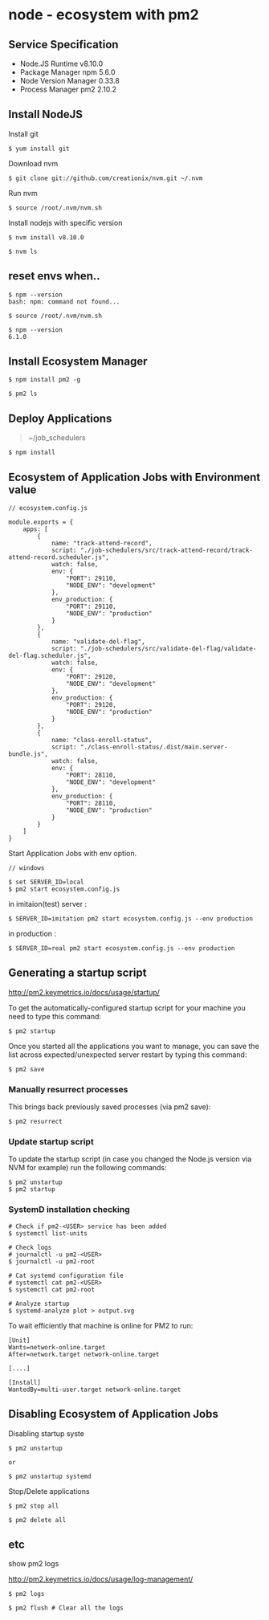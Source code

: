 # node - ecosystem with pm2

## Service Specification

- Node.JS Runtime v8.10.0
- Package Manager npm 5.6.0
- Node Version Manager 0.33.8
- Process Manager pm2 2.10.2

## Install NodeJS

Install git

```
$ yum install git
```

Download nvm

```
$ git clone git://github.com/creationix/nvm.git ~/.nvm
```

Run nvm

```
$ source /root/.nvm/nvm.sh
```

Install nodejs with specific version

```
$ nvm install v8.10.0

$ nvm ls
```

## reset envs when..

```
$ npm --version
bash: npm: command not found...

$ source /root/.nvm/nvm.sh

$ npm --version
6.1.0
```

## Install Ecosystem Manager

```
$ npm install pm2 -g

$ pm2 ls
```

## Deploy Applications

> ~/job_schedulers

```
$ npm install
```

## Ecosystem of Application Jobs with Environment value

```
// ecosystem.config.js

module.exports = {
	apps: [
		{
			name: "track-attend-record",
			script: "./job-schedulers/src/track-attend-record/track-attend-record.scheduler.js",
			watch: false,
			env: {
				"PORT": 29110,
				"NODE_ENV": "development"
			},
			env_production: {
				"PORT": 29110,
				"NODE_ENV": "production"
			}
		},
		{
			name: "validate-del-flag",
			script: "./job-schedulers/src/validate-del-flag/validate-del-flag.scheduler.js",
			watch: false,
			env: {
				"PORT": 29120,
				"NODE_ENV": "development"
			},
			env_production: {
				"PORT": 29120,
				"NODE_ENV": "production"
			}
		},
		{
			name: "class-enroll-status",
			script: "./class-enroll-status/.dist/main.server-bundle.js",
			watch: false,
			env: {
				"PORT": 28110,
				"NODE_ENV": "development"
			},
			env_production: {
				"PORT": 28110,
				"NODE_ENV": "production"
			}
		}
	]
}
```

Start Application Jobs with env option.

```
// windows 

$ set SERVER_ID=local
$ pm2 start ecosystem.config.js
```

in imitaion(test) server : 

```
$ SERVER_ID=imitation pm2 start ecosystem.config.js --env production
```

in production : 

```
$ SERVER_ID=real pm2 start ecosystem.config.js --env production
```

## Generating a startup script

http://pm2.keymetrics.io/docs/usage/startup/

To get the automatically-configured startup script for your machine you need to type this command:

```
$ pm2 startup
```

Once you started all the applications you want to manage, you can save the list across expected/unexpected server restart by typing this command:

```
$ pm2 save
```

### Manually resurrect processes

This brings back previously saved processes (via pm2 save):

```
$ pm2 resurrect
```

### Update startup script

To update the startup script (in case you changed the Node.js version via NVM for example) run the following commands:

```
$ pm2 unstartup
$ pm2 startup
```

### SystemD installation checking

```
# Check if pm2-<USER> service has been added
$ systemctl list-units

# Check logs
# journalctl -u pm2-<USER>
$ journalctl -u pm2-root

# Cat systemd configuration file
# systemctl cat pm2-<USER>
$ systemctl cat pm2-root

# Analyze startup
$ systemd-analyze plot > output.svg
```

To wait efficiently that machine is online for PM2 to run:

```
[Unit]
Wants=network-online.target
After=network.target network-online.target

[....]

[Install]
WantedBy=multi-user.target network-online.target
```

## Disabling Ecosystem of Application Jobs

Disabling startup syste

```
$ pm2 unstartup

or 

$ pm2 unstartup systemd
```

Stop/Delete applications

```
$ pm2 stop all

$ pm2 delete all
```

## etc

show pm2 logs

http://pm2.keymetrics.io/docs/usage/log-management/

```
$ pm2 logs

$ pm2 flush # Clear all the logs
```
